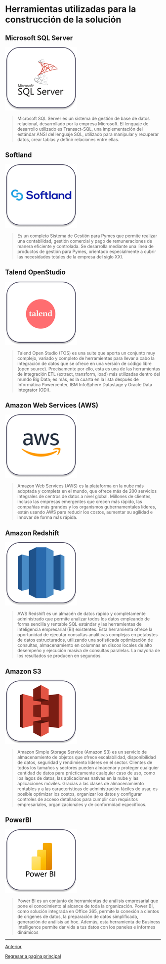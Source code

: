 # **Herramientas utilizadas para la construcción de la solución**


## **Microsoft SQL Server**
![BPMN](Logos/LogoSQL.png)

> Microsoft SQL Server es un sistema de gestión de base de datos relacional, desarrollado por la empresa Microsoft. El lenguaje de desarrollo utilizado es Transact-SQL, una implementación del estándar ANSI del lenguaje SQL, utilizado para manipular y recuperar datos, crear tablas y definir relaciones entre ellas.

## **Softland**
![BPMN](Logos/LogoSoftland.png)

>Es un completo Sistema de Gestión para Pymes que permite realizar una contabilidad, gestión comercial y pago de remuneraciones de manera eficiente y controlada. Se desarrolla mediante una línea de productos de gestión para Pymes, orientado especialmente a cubrir las necesidades totales de la empresa del siglo XXI.

## **Talend OpenStudio**
![BPMN](Logos/LogoTalend.png)

>Talend Open Studio (TOS) es una suite que aporta un conjunto muy complejo, variado y completo de herramientas para llevar a cabo la integración de datos que se ofrece en una versión de código libre (open source). Precisamente por ello, esta es una de las herramientas de integración ETL (extract, transform, load) más utilizadas dentro del mundo Big Data; es más, es la cuarta en la lista después de Informática Powercenter, IBM InfoSphere Datastage y Oracle Data Integrator (ODI).

## **Amazon Web Services (AWS)**

![BPMN](Logos/LogoAWS.png)

> Amazon Web Services (AWS) es la plataforma en la nube más adoptada y completa en el mundo, que ofrece más de 200 servicios integrales de centros de datos a nivel global. Millones de clientes, incluso las empresas emergentes que crecen más rápido, las compañías más grandes y los organismos gubernamentales líderes, están usando AWS para reducir los costos, aumentar su agilidad e innovar de forma más rápida.

## **Amazon Redshift**
![BPMN](Logos/LogoRedshift.png)

>AWS Redshift es un almacén de datos rápido y completamente administrado que permite analizar todos los datos empleando de forma sencilla y rentable SQL estándar y las herramientas de inteligencia empresarial (BI) existentes. Esta herramienta ofrece la oportunidad de ejecutar consultas analíticas complejas en petabytes de datos estructurados, utilizando una sofisticada optimización de consultas, almacenamiento en columnas en discos locales de alto desempeño y ejecución masiva de consultas paralelas. La mayoría de los resultados se producen en segundos. 

## **Amazon S3**
![BPMN](Logos/LogoS3.png)

>Amazon Simple Storage Service (Amazon S3) es un servicio de almacenamiento de objetos que ofrece escalabilidad, disponibilidad de datos, seguridad y rendimiento líderes en el sector. Clientes de todos los tamaños y sectores pueden almacenar y proteger cualquier cantidad de datos para prácticamente cualquier caso de uso, como los lagos de datos, las aplicaciones nativas en la nube y las aplicaciones móviles. Gracias a las clases de almacenamiento rentables y a las características de administración fáciles de usar, es posible optimizar los costos, organizar los datos y configurar controles de acceso detallados para cumplir con requisitos empresariales, organizacionales y de conformidad específicos.

## **PowerBI**
![BPMN](Logos/LogoPowerBI.png)

>Power BI es un conjunto de herramientas de análisis empresarial que pone el conocimiento al alcance de toda la organización. Power BI, como solución integrada en Office 365, permite la conexión a cientos de orígenes de datos, la preparación de datos simplificada, generación de análisis ad hoc. Además, esta herramienta de Business Intelligence permite dar vida a tus datos con los paneles e informes dinámicos
---

[Anterior](ScriptBaseDW.md)

[Regresar a pagina principal](../README.md)